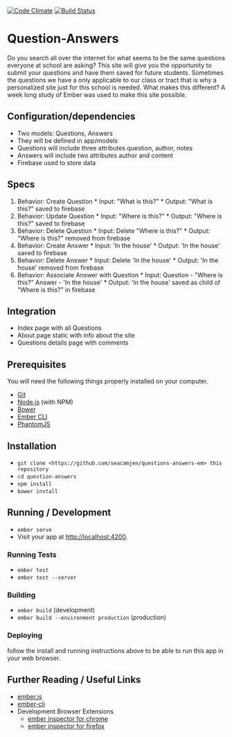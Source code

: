 [![Code Climate](https://codeclimate.com/github/cloudfoundry/membrane.png)](https://codeclimate.com/github/cloudfoundry/membrane)
  [![Build Status](https://travis-ci.org/cloudfoundry/membrane.png)](https://travis-ci.org/cloudfoundry/membrane)

# Question-Answers

Do you search all over the internet for what seems to be the same questions everyone at school are asking? This site will give you the opportunity to submit your questions and have them saved for future students. Sometimes the questions we have a only applicable to our class or tract that is why a personalized site just for this school is needed. What makes this different? A week long study of Ember was used to make this site possible.

## Configuration/dependencies
  * Two models: Questions, Answers
  * They will be defined in app/models
  * Questions will include three attributes question, author, notes
  * Answers will include two attributes author and content
  * Firebase used to store data

## Specs
  1. Behavior: Create Question
    * Input: "What is this?"
    * Output: "What is this?" saved to firebase
  2. Behavior: Update Question
    * Input: "Where is this?"
    * Output: "Where is this?" saved to firebase
  3. Behavior: Delete Question
    * Input: Delete "Where is this?"
    * Output: "Where is this?" removed from firebase
  4. Behavior: Create Answer
    * Input: 'In the house'
    * Output: 'In the house' saved to firebase
  5. Behavior: Delete Answer
    * Input: Delete 'In the house'
    * Output: 'In the house' removed from firebase
  6. Behavior: Associate Answer with Question
    * Input: Question - "Where is this?" Answer - 'In the house'
    * Output: 'In the house' saved as child of "Where is this?" in firebase

## Integration
  * Index page with all Questions
  * About page static with info about the site
  * Questions details page with comments

## Prerequisites

You will need the following things properly installed on your computer.

* [Git](https://git-scm.com/)
* [Node.js](https://nodejs.org/) (with NPM)
* [Bower](https://bower.io/)
* [Ember CLI](https://ember-cli.com/)
* [PhantomJS](http://phantomjs.org/)

## Installation

* `git clone <https://github.com/seacamjen/questions-answers-em> this repository`
* `cd question-answers`
* `npm install`
* `bower install`

## Running / Development

* `ember serve`
* Visit your app at [http://localhost:4200](http://localhost:4200).

### Running Tests

* `ember test`
* `ember test --server`

### Building

* `ember build` (development)
* `ember build --environment production` (production)

### Deploying

follow the install and running instructions above to be able to run this app in your web browser.

## Further Reading / Useful Links

* [ember.js](http://emberjs.com/)
* [ember-cli](https://ember-cli.com/)
* Development Browser Extensions
  * [ember inspector for chrome](https://chrome.google.com/webstore/detail/ember-inspector/bmdblncegkenkacieihfhpjfppoconhi)
  * [ember inspector for firefox](https://addons.mozilla.org/en-US/firefox/addon/ember-inspector/)
